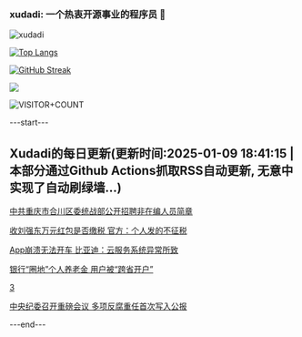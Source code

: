 ### xudadi: 一个热衷开源事业的程序员 👋

![xudadi](https://github-readme-stats-git-masterorgs-github-readme-stats-team.vercel.app/api?username=xudadi)

[![Top Langs](https://github-readme-stats.vercel.app/api/top-langs/?username=xudadi)](https://github.com/anuraghazra/github-readme-stats)

[![GitHub Streak](https://streak-stats.demolab.com?user=xudadi&locale=zh_Hans)](https://git.io/streak-stats)

![](https://raw.githubusercontent.com/xudadi/xudadi/main/assets/github-contribution-grid-snake.svg)

![VISITOR+COUNT](https://komarev.com/ghpvc/?username=xudadi&label=VISITOR+COUNT)


---start---

## Xudadi的每日更新(更新时间:2025-01-09 18:41:15 | 本部分通过Github Actions抓取RSS自动更新, 无意中实现了自动刷绿墙...)

[中共重庆市合川区委统战部公开招聘非在编人员简章](https://www.gongkaoleida.com/article/2259608)

[收刘强东万元红包是否缴税 官方：个人发的不征税](https://m.163.com/news/article/JLF29U4M0514R9P4.html)

[App崩溃无法开车 比亚迪：云服务系统异常所致](https://m.163.com/news/article/JLF47IGH05198CJN.html)

[银行“圈地”个人养老金 用户被“跨省开户”](https://m.163.com/news/article/JLF2V6RP055284JB.html)

[3](https://m.163.com/touch/news/sub/domestic)

[中央纪委召开重磅会议 多项反腐重任首次写入公报](https://m.163.com/news/article/JLEUPLLD051482MP.html)

---end---
